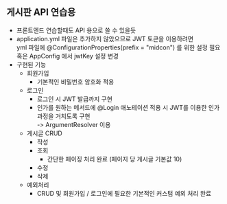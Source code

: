 ## 게시판 API 연습용
- 프론트엔드 연습할때도 API 용으로 쓸 수 있을듯
- application.yml 파일은 추가하지 않았으므로 JWT 토큰을 이용하려면 <br/>
  yml 파일에 @ConfigurationProperties(prefix = "midcon") 를 위한 설정 필요 <br/>
  혹은 AppConfig 에서 jwtKey 설정 변경
- 구현된 기능
  - 회원가입
    - 기본적인 비밀번호 암호화 적용
  - 로그인
    - 로그인 시 JWT 발급까지 구현
    - 인가를 원하는 메서드에 @Login 애노테이션 적용 시 JWT를 이용한 인가 과정을 거치도록 구현 <br/>
      ->  ArgumentResolver 이용
  - 게시글 CRUD
    - 작성
    - 조회
      - 간단한 페이징 처리 완료 (페이지 당 게시글 기본값 10)
    - 수정
    - 삭제
  - 예외처리
    - CRUD 및 회원가입 / 로그인에 필요한 기본적인 커스텀 예외 처리 완료
